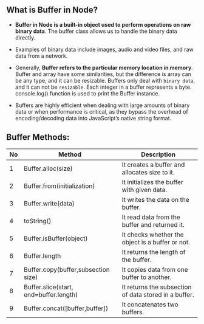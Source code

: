 ## **What is Buffer in Node?**

- **Buffer in Node is a built-in object used to perform operations on raw binary data**. The buffer class allows us to handle the binary data directly.

- Examples of binary data include images, audio and video files, and raw data from a network.

- Generally, **Buffer refers to the particular memory location in memory**. Buffer and array have some similarities, but the difference is array can be any type, and it can be resizable. Buffers only deal with `binary data`, and it can not be `resizable`. Each integer in a buffer represents a byte. console.log() function is used to print the Buffer instance.

- Buffers are highly efficient when dealing with large amounts of binary data or when performance is critical, as they bypass the overhead of encoding/decoding data into JavaScript’s native string format.

## **Buffer Methods:**

| **No** | **Method**                             | **Description**                                       |
| ------ | -------------------------------------- | ----------------------------------------------------- |
| 1      | Buffer.alloc(size)                     | It creates a buffer and allocates size to it.         |
| 2      | Buffer.from(initialization)            | It initializes the buffer with given data.            |
| 3      | Buffer.write(data)                     | It writes the data on the buffer.                     |
| 4      | toString()                             | It read data from the buffer and returned it.         |
| 5      | Buffer.isBuffer(object)                | It checks whether the object is a buffer or not.      |
| 6      | Buffer.length                          | It returns the length of the buffer.                  |
| 7      | Buffer.copy(buffer,subsection size)    | It copies data from one buffer to another.            |
| 8      | Buffer.slice(start, end=buffer.length) | It returns the subsection of data stored in a buffer. |
| 9      | Buffer.concat([buffer,buffer])         | It concatenates two buffers.                          |

